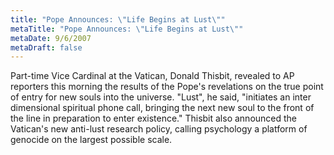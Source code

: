 ```yaml
---
title: "Pope Announces: \"Life Begins at Lust\""
metaTitle: "Pope Announces: \"Life Begins at Lust\""
metaDate: 9/6/2007
metaDraft: false
---
```


Part-time Vice Cardinal at the Vatican, Donald Thisbit, revealed to AP reporters this morning the results of the Pope's revelations on the true point of entry for new souls into the universe. "Lust", he said, "initiates an inter dimensional spiritual phone call, bringing the next new soul to the front of the line in preparation to enter existence." Thisbit also announced the Vatican's new anti-lust research policy, calling psychology a platform of genocide on the largest possible scale.